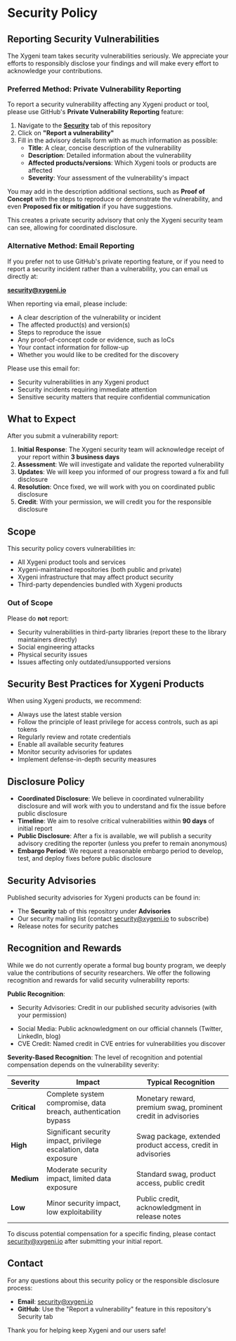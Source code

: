 # Security Policy

## Reporting Security Vulnerabilities

The Xygeni team takes security vulnerabilities seriously. We appreciate your efforts to responsibly disclose your findings and will make every effort to acknowledge your contributions.

### Preferred Method: Private Vulnerability Reporting

To report a security vulnerability affecting any Xygeni product or tool, please use GitHub's **Private Vulnerability Reporting** feature:

1. Navigate to the [**Security**](https://github.com/xygeni/xygeni/security) tab of this repository
2. Click on **"Report a vulnerability"**
3. Fill in the advisory details form with as much information as possible:
   - **Title**: A clear, concise description of the vulnerability
   - **Description**: Detailed information about the vulnerability
   - **Affected products/versions**: Which Xygeni tools or products are affected
   - **Severity**: Your assessment of the vulnerability's impact

You may add in the description additional sections, such as **Proof of Concept** with the steps to reproduce or demonstrate the vulnerability,
and even **Proposed fix or mitigation** if you have suggestions.

This creates a private security advisory that only the Xygeni security team can see, allowing for coordinated disclosure.

### Alternative Method: Email Reporting

If you prefer not to use GitHub's private reporting feature, or if you need to report a security incident rather than a vulnerability, you can email us directly at:

**security@xygeni.io**

When reporting via email, please include:

- A clear description of the vulnerability or incident
- The affected product(s) and version(s)
- Steps to reproduce the issue
- Any proof-of-concept code or evidence, such as IoCs
- Your contact information for follow-up
- Whether you would like to be credited for the discovery

Please use this email for:
- Security vulnerabilities in any Xygeni product
- Security incidents requiring immediate attention
- Sensitive security matters that require confidential communication

## What to Expect

After you submit a vulnerability report:

1. **Initial Response**: The Xygeni security team will acknowledge receipt of your report within **3 business days**
2. **Assessment**: We will investigate and validate the reported vulnerability
3. **Updates**: We will keep you informed of our progress toward a fix and full disclosure
4. **Resolution**: Once fixed, we will work with you on coordinated public disclosure
5. **Credit**: With your permission, we will credit you for the responsible disclosure

## Scope

This security policy covers vulnerabilities in:

- All Xygeni product tools and services
- Xygeni-maintained repositories (both public and private)
- Xygeni infrastructure that may affect product security
- Third-party dependencies bundled with Xygeni products

### Out of Scope

Please do **not** report:
- Security vulnerabilities in third-party libraries (report these to the library maintainers directly)
- Social engineering attacks
- Physical security issues
- Issues affecting only outdated/unsupported versions

## Security Best Practices for Xygeni Products

When using Xygeni products, we recommend:

- Always use the latest stable version
- Follow the principle of least privilege for access controls, such as api tokens
- Regularly review and rotate credentials
- Enable all available security features
- Monitor security advisories for updates
- Implement defense-in-depth security measures

## Disclosure Policy

- **Coordinated Disclosure**: We believe in coordinated vulnerability disclosure and will work with you to understand and fix the issue before public disclosure
- **Timeline**: We aim to resolve critical vulnerabilities within **90 days** of initial report
- **Public Disclosure**: After a fix is available, we will publish a security advisory crediting the reporter (unless you prefer to remain anonymous)
- **Embargo Period**: We request a reasonable embargo period to develop, test, and deploy fixes before public disclosure

## Security Advisories

Published security advisories for Xygeni products can be found in:
- The **Security** tab of this repository under **Advisories**
- Our security mailing list (contact security@xygeni.io to subscribe)
- Release notes for security patches

## Recognition and Rewards

<!-- Information about our bug bounty program (if applicable) can be found at [link to program details] or by contacting security@xygeni.io. -->
While we do not currently operate a formal bug bounty program, we deeply value the contributions of security researchers. 
We offer the following recognition and rewards for valid security vulnerability reports:

**Public Recognition**:
* Security Advisories: Credit in our published security advisories (with your permission)
<!-- * Hall of Fame: Recognition on our Security Researchers Hall of Fame page -->
* Social Media: Public acknowledgment on our official channels (Twitter, LinkedIn, blog)
* CVE Credit: Named credit in CVE entries for vulnerabilities you discover

**Severity-Based Recognition**:
The level of recognition and potential compensation depends on the vulnerability severity:

| Severity | Impact | Typical Recognition |
|----------|--------|---------------------|
| **Critical** | Complete system compromise, data breach, authentication bypass | Monetary reward, premium swag, prominent credit in advisories |
| **High** | Significant security impact, privilege escalation, data exposure | Swag package, extended product access, credit in advisories |
| **Medium** | Moderate security impact, limited data exposure | Standard swag, product access, public credit |
| **Low** | Minor security impact, low exploitability | Public credit, acknowledgment in release notes |

To discuss potential compensation for a specific finding, please contact security@xygeni.io after submitting your initial report.


## Contact

For any questions about this security policy or the responsible disclosure process:

- **Email**: security@xygeni.io
- **GitHub**: Use the "Report a vulnerability" feature in this repository's Security tab

Thank you for helping keep Xygeni and our users safe!
